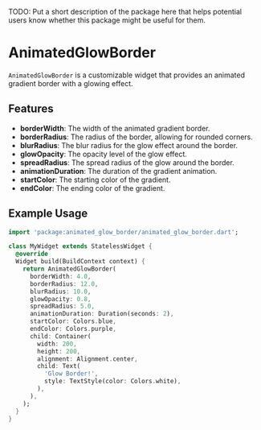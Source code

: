<!--
This README describes the package. If you publish this package to pub.dev,
this README's contents appear on the landing page for your package.

For information about how to write a good package README, see the guide for
[writing package pages](https://dart.dev/tools/pub/writing-package-pages).

For general information about developing packages, see the Dart guide for
[creating packages](https://dart.dev/guides/libraries/create-packages)
and the Flutter guide for
[developing packages and plugins](https://flutter.dev/to/develop-packages).
-->

TODO: Put a short description of the package here that helps potential users
know whether this package might be useful for them.

# AnimatedGlowBorder

`AnimatedGlowBorder` is a customizable widget that provides an animated gradient border with a glowing effect.

## Features

- **borderWidth**: The width of the animated gradient border.
- **borderRadius**: The radius of the border, allowing for rounded corners.
- **blurRadius**: The blur radius for the glow effect around the border.
- **glowOpacity**: The opacity level of the glow effect.
- **spreadRadius**: The spread radius of the glow around the border.
- **animationDuration**: The duration of the gradient animation.
- **startColor**: The starting color of the gradient.
- **endColor**: The ending color of the gradient.

## Example Usage

```dart
import 'package:animated_glow_border/animated_glow_border.dart';

class MyWidget extends StatelessWidget {
  @override
  Widget build(BuildContext context) {
    return AnimatedGlowBorder(
      borderWidth: 4.0,
      borderRadius: 12.0,
      blurRadius: 10.0,
      glowOpacity: 0.8,
      spreadRadius: 5.0,
      animationDuration: Duration(seconds: 2),
      startColor: Colors.blue,
      endColor: Colors.purple,
      child: Container(
        width: 200,
        height: 200,
        alignment: Alignment.center,
        child: Text(
          'Glow Border!',
          style: TextStyle(color: Colors.white),
        ),
      ),
    );
  }
}
